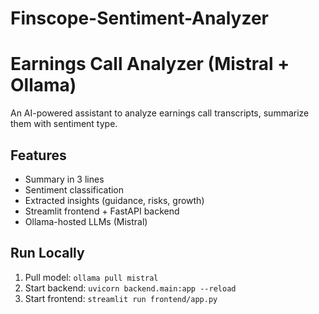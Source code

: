 # Finscope-Sentiment-Analyzer
# Earnings Call Analyzer (Mistral + Ollama)
An AI-powered assistant to analyze earnings call transcripts, summarize them with sentiment type.
## Features
- Summary in 3 lines
- Sentiment classification
- Extracted insights (guidance, risks, growth)
- Streamlit frontend + FastAPI backend
- Ollama-hosted LLMs (Mistral)
## Run Locally
1. Pull model: `ollama pull mistral`
2. Start backend: `uvicorn backend.main:app --reload`
3. Start frontend: `streamlit run frontend/app.py`
